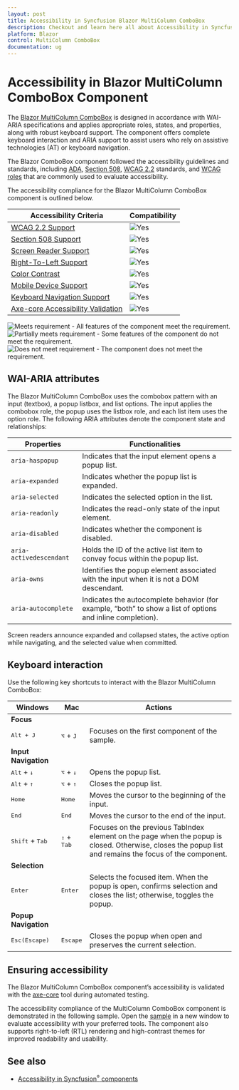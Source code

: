 ```yaml
---
layout: post
title: Accessibility in Syncfusion Blazor MultiColumn ComboBox
description: Checkout and learn here all about Accessibility in Syncfusion Blazor MultiColumn ComboBox component and much more.
platform: Blazor
control: MultiColumn ComboBox
documentation: ug
---
```


# Accessibility in Blazor MultiColumn ComboBox Component

The [Blazor MultiColumn ComboBox](https://www.syncfusion.com/blazor-components/blazor-multicolumn-combobox) is designed in accordance with WAI-ARIA specifications and applies appropriate roles, states, and properties, along with robust keyboard support. The component offers complete keyboard interaction and ARIA support to assist users who rely on assistive technologies (AT) or keyboard navigation.

The Blazor ComboBox component followed the accessibility guidelines and standards, including [ADA](https://www.ada.gov/), [Section 508](https://www.section508.gov/), [WCAG 2.2](https://www.w3.org/TR/WCAG22/) standards, and [WCAG roles](https://www.w3.org/TR/wai-aria/#roles) that are commonly used to evaluate accessibility.

The accessibility compliance for the Blazor MultiColumn ComboBox component is outlined below.

| Accessibility Criteria | Compatibility |
| -- | -- |
| [WCAG 2.2 Support](../common/accessibility#accessibility-standards) | <img src="https://cdn.syncfusion.com/content/images/documentation/full.png" alt="Yes"> |
| [Section 508 Support](../common/accessibility#accessibility-standards) | <img src="https://cdn.syncfusion.com/content/images/documentation/full.png" alt="Yes"> |
| [Screen Reader Support](../common/accessibility#screen-reader-support) | <img src="https://cdn.syncfusion.com/content/images/documentation/full.png" alt="Yes"> |
| [Right-To-Left Support](../common/accessibility#right-to-left-support) | <img src="https://cdn.syncfusion.com/content/images/documentation/full.png" alt="Yes"> |
| [Color Contrast](../common/accessibility#color-contrast) | <img src="https://cdn.syncfusion.com/content/images/documentation/full.png" alt="Yes"> |
| [Mobile Device Support](../common/accessibility#mobile-device-support) | <img src="https://cdn.syncfusion.com/content/images/documentation/full.png" alt="Yes"> |
| [Keyboard Navigation Support](../common/accessibility#keyboard-navigation-support) | <img src="https://cdn.syncfusion.com/content/images/documentation/full.png" alt="Yes"> |
| [Axe-core Accessibility Validation](../common/accessibility#ensuring-accessibility) | <img src="https://cdn.syncfusion.com/content/images/documentation/full.png" alt="Yes"> |

<style>
    .post .post-content img {
        display: inline-block;
        margin: 0.5em 0;
    }
</style>
<div><img src="https://cdn.syncfusion.com/content/images/documentation/full.png" alt="Meets requirement"> - All features of the component meet the requirement.</div>

<div><img src="https://cdn.syncfusion.com/content/images/documentation/partial.png" alt="Partially meets requirement"> - Some features of the component do not meet the requirement.</div>

<div><img src="https://cdn.syncfusion.com/content/images/documentation/not-supported.png" alt="Does not meet requirement"> - The component does not meet the requirement.</div>

## WAI-ARIA attributes

The Blazor MultiColumn ComboBox uses the combobox pattern with an input (textbox), a popup listbox, and list options. The input applies the combobox role, the popup uses the listbox role, and each list item uses the option role. The following ARIA attributes denote the component state and relationships:

| **Properties** | **Functionalities** |
| --- | --- |
| `aria-haspopup` | Indicates that the input element opens a popup list. |
| `aria-expanded` | Indicates whether the popup list is expanded. |
| `aria-selected` | Indicates the selected option in the list. |
| `aria-readonly` | Indicates the read-only state of the input element. |
| `aria-disabled` | Indicates whether the component is disabled. |
| `aria-activedescendant` | Holds the ID of the active list item to convey focus within the popup list. |
| `aria-owns` | Identifies the popup element associated with the input when it is not a DOM descendant. |
| `aria-autocomplete`  | Indicates the autocomplete behavior (for example, “both” to show a list of options and inline completion). |

Screen readers announce expanded and collapsed states, the active option while navigating, and the selected value when committed.

## Keyboard interaction

Use the following key shortcuts to interact with the Blazor MultiColumn ComboBox:

| Windows | Mac | Actions |
| --- | --- | --- |
|**Focus**| | |
|<kbd>Alt + J</kbd> | <kbd>⌥</kbd> + <kbd>J</kbd> | Focuses on the first component of the sample. |
|**Input Navigation**| | |
| <kbd>Alt</kbd> + <kbd>↓</kbd> | <kbd>⌥</kbd> + <kbd>↓</kbd> | Opens the popup list. |
| <kbd>Alt</kbd> + <kbd>↑</kbd> | <kbd>⌥</kbd> + <kbd>↑</kbd> | Closes the popup list. |
| <kbd>Home</kbd> | <kbd>Home</kbd> | Moves the cursor to the beginning of the input. |
| <kbd>End</kbd> | <kbd>End</kbd> | Moves the cursor to the end of the input. |
| <kbd>Shift</kbd> + <kbd>Tab</kbd> | <kbd>⇧</kbd> + <kbd>Tab</kbd> | Focuses on the previous TabIndex element on the page when the popup is closed. Otherwise, closes the popup list and remains the focus of the component. |
|**Selection**| | |
| <kbd>Enter</kbd> | <kbd>Enter</kbd> | Selects the focused item. When the popup is open, confirms selection and closes the list; otherwise, toggles the popup. |
|**Popup Navigation** | | |
| <kbd>Esc(Escape)</kbd> | <kbd>Escape</kbd> | Closes the popup when open and preserves the current selection. |


## Ensuring accessibility

The Blazor MultiColumn ComboBox component’s accessibility is validated with the [axe-core](https://www.npmjs.com/package/axe-core) tool during automated testing.

The accessibility compliance of the MultiColumn ComboBox component is demonstrated in the following sample. Open the [sample](https://blazor.syncfusion.com/accessibility/combobox) in a new window to evaluate accessibility with your preferred tools. The component also supports right-to-left (RTL) rendering and high-contrast themes for improved readability and usability.

## See also

* [Accessibility in Syncfusion<sup style="font-size:70%">&reg;</sup> components](../common/accessibility)
